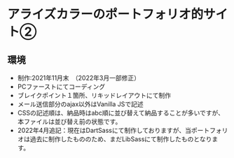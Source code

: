 # アライズカラーのポートフォリオ的サイト②

## 環境
- 制作:2021年11月末　（2022年3月一部修正）
- PCファーストにてコーディング
- ブレイクポイント１箇所、リキッドレイアウトにて制作
- メール送信部分のajax以外はVanilla JSで記述
- CSSの記述順は、納品時はabc順に並び替えて納品することが多いですが、本ファイルは並び替え前の状態です。
- 2022年4月追記：現在はDartSassにて制作しておりますが、当ポートフォリオは過去に制作したもののため、まだLibSassにて制作したものとなります。
